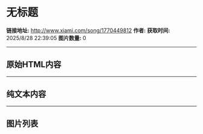 # 无标题

**链接地址:** http://www.xiami.com/song/1770449812
**作者:** 
**获取时间:** 2025/8/28 22:39:05
**图片数量:** 0

---

## 原始HTML内容



---

## 纯文本内容



---

## 图片列表


